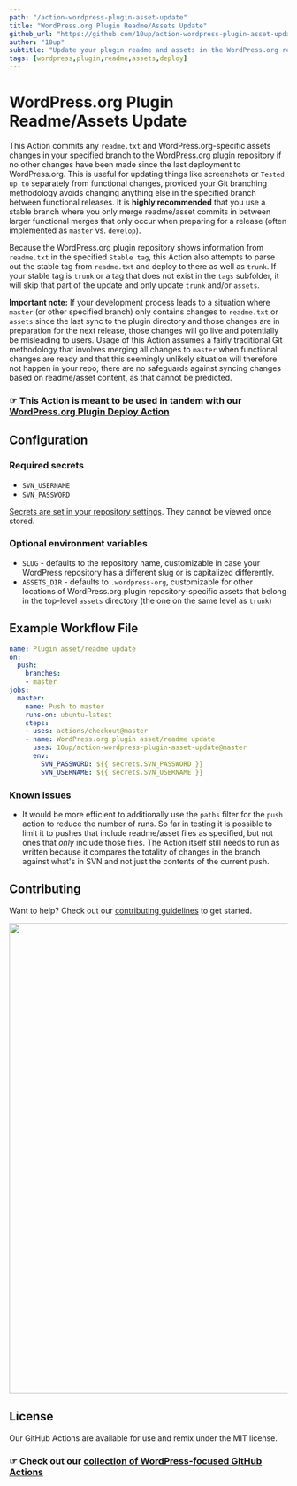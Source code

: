 ```yaml
---
path: "/action-wordpress-plugin-asset-update"
title: "WordPress.org Plugin Readme/Assets Update"
github_url: "https://github.com/10up/action-wordpress-plugin-asset-update"
author: "10up"
subtitle: "Update your plugin readme and assets in the WordPress.org repository outside of new releases"
tags: [wordpress,plugin,readme,assets,deploy]
---
```

# WordPress.org Plugin Readme/Assets Update

This Action commits any `readme.txt` and WordPress.org-specific assets changes in your specified branch to the WordPress.org plugin repository if no other changes have been made since the last deployment to WordPress.org. This is useful for updating things like screenshots or `Tested up to` separately from functional changes, provided your Git branching methodology avoids changing anything else in the specified branch between functional releases. It is **highly recommended** that you use a stable branch where you only merge readme/asset commits in between larger functional merges that only occur when preparing for a release (often implemented as `master` vs. `develop`).

Because the WordPress.org plugin repository shows information from `readme.txt` in the specified `Stable tag`, this Action also attempts to parse out the stable tag from `readme.txt` and deploy to there as well as `trunk`. If your stable tag is `trunk` or a tag that does not exist in the `tags` subfolder, it will skip that part of the update and only update `trunk` and/or `assets`.

**Important note:** If your development process leads to a situation where `master` (or other specified branch) only contains changes to `readme.txt` or `assets` since the last sync to the plugin directory and those changes are in preparation for the next release, those changes will go live and potentially be misleading to users. Usage of this Action assumes a fairly traditional Git methodology that involves merging all changes to `master` when functional changes are ready and that this seemingly unlikely situation will therefore not happen in your repo; there are no safeguards against syncing changes based on readme/asset content, as that cannot be predicted.

### ☞ This Action is meant to be used in tandem with our [WordPress.org Plugin Deploy Action](https://github.com/10up/action-wordpress-plugin-deploy)

## Configuration

### Required secrets
* `SVN_USERNAME`
* `SVN_PASSWORD`

[Secrets are set in your repository settings](https://help.github.com/en/articles/virtual-environments-for-github-actions#creating-and-using-secrets-encrypted-variables). They cannot be viewed once stored.

### Optional environment variables
* `SLUG` - defaults to the repository name, customizable in case your WordPress repository has a different slug or is capitalized differently.
* `ASSETS_DIR` - defaults to `.wordpress-org`, customizable for other locations of WordPress.org plugin repository-specific assets that belong in the top-level `assets` directory (the one on the same level as `trunk`)

## Example Workflow File
```yml
name: Plugin asset/readme update
on:
  push:
    branches:
    - master
jobs:
  master:
    name: Push to master
    runs-on: ubuntu-latest
    steps:
    - uses: actions/checkout@master
    - name: WordPress.org plugin asset/readme update
      uses: 10up/action-wordpress-plugin-asset-update@master
      env:
        SVN_PASSWORD: ${{ secrets.SVN_PASSWORD }}
        SVN_USERNAME: ${{ secrets.SVN_USERNAME }}
```

### Known issues
* It would be more efficient to additionally use the `paths` filter for the `push` action to reduce the number of runs. So far in testing it is possible to limit it to pushes that include readme/asset files as specified, but not ones that *only* include those files. The Action itself still needs to run as written because it compares the totality of changes in the branch against what's in SVN and not just the contents of the current push.

## Contributing
Want to help? Check out our [contributing guidelines](CONTRIBUTING.md) to get started.

<p align="center">
<a href="http://10up.com/contact/"><img src="https://10updotcom-wpengine.s3.amazonaws.com/uploads/2016/10/10up-Github-Banner.png" width="850"></a>
</p>

## License

Our GitHub Actions are available for use and remix under the MIT license.

### ☞ Check out our [collection of WordPress-focused GitHub Actions](https://github.com/10up/actions-wordpress)
